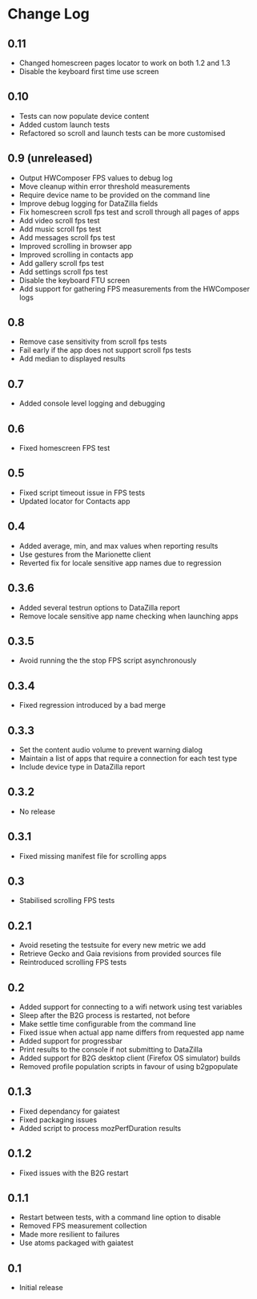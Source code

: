 # Change Log

## 0.11
* Changed homescreen pages locator to work on both 1.2 and 1.3
* Disable the keyboard first time use screen

## 0.10
* Tests can now populate device content
* Added custom launch tests
* Refactored so scroll and launch tests can be more customised

## 0.9 (unreleased)
* Output HWComposer FPS values to debug log
* Move cleanup within error threshold measurements
* Require device name to be provided on the command line
* Improve debug logging for DataZilla fields
* Fix homescreen scroll fps test and scroll through all pages of apps
* Add video scroll fps test
* Add music scroll fps test
* Add messages scroll fps test
* Improved scrolling in browser app
* Improved scrolling in contacts app
* Add gallery scroll fps test
* Add settings scroll fps test
* Disable the keyboard FTU screen
* Add support for gathering FPS measurements from the HWComposer logs

## 0.8
* Remove case sensitivity from scroll fps tests
* Fail early if the app does not support scroll fps tests
* Add median to displayed results

## 0.7
* Added console level logging and debugging

## 0.6
* Fixed homescreen FPS test

## 0.5
* Fixed script timeout issue in FPS tests
* Updated locator for Contacts app

## 0.4
* Added average, min, and max values when reporting results
* Use gestures from the Marionette client
* Reverted fix for locale sensitive app names due to regression

## 0.3.6
* Added several testrun options to DataZilla report
* Remove locale sensitive app name checking when launching apps

## 0.3.5
* Avoid running the the stop FPS script asynchronously

## 0.3.4
* Fixed regression introduced by a bad merge

## 0.3.3
* Set the content audio volume to prevent warning dialog
* Maintain a list of apps that require a connection for each test type
* Include device type in DataZilla report

## 0.3.2
* No release

## 0.3.1
* Fixed missing manifest file for scrolling apps

## 0.3
* Stabilised scrolling FPS tests

## 0.2.1
* Avoid reseting the testsuite for every new metric we add
* Retrieve Gecko and Gaia revisions from provided sources file
* Reintroduced scrolling FPS tests

## 0.2
* Added support for connecting to a wifi network using test variables
* Sleep after the B2G process is restarted, not before
* Make settle time configurable from the command line
* Fixed issue when actual app name differs from requested app name
* Added support for progressbar
* Print results to the console if not submitting to DataZilla
* Added support for B2G desktop client (Firefox OS simulator) builds
* Removed profile population scripts in favour of using b2gpopulate

## 0.1.3
* Fixed dependancy for gaiatest
* Fixed packaging issues
* Added script to process mozPerfDuration results

## 0.1.2
* Fixed issues with the B2G restart

## 0.1.1
* Restart between tests, with a command line option to disable
* Removed FPS measurement collection
* Made more resilient to failures
* Use atoms packaged with gaiatest

## 0.1
* Initial release